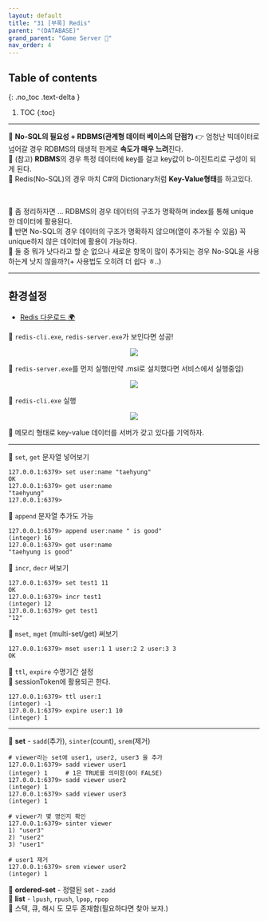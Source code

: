 ```yaml
---
layout: default
title: "31 [부록] Redis"
parent: "(DATABASE)"
grand_parent: "Game Server 👾"
nav_order: 4
---
```


## Table of contents
{: .no_toc .text-delta }

1. TOC
{:toc}

---

👾 **No-SQL의 필요성 + RDBMS(관계형 데이터 베이스의 단점?)** 👉 엄청난 빅데이터로 넘어갈 경우 RDBMS의 태생적 한계로 **속도가 매우 느려**진다.<br>
👾 (참고) **RDBMS**의 경우 특정 데이터에 key를 걸고 key값이 b-이진트리로 구성이 되게 된다.<br>
👾 Redis(No-SQL)의 경우 마치 C#의 Dictionary처럼 **Key-Value형태**를 하고있다.<br>

<br>

👾 좀 정리하자면 ... RDBMS의 경우 데이터의 구조가 명확하며 index를 통해 unique한 데이터에 활용된다.<br>
👾 반면 No-SQL의 경우 데이터의 구조가 명확하지 않으며(열이 추가될 수 있음) 꼭 unique하지 않은 데이터에 활용이 가능하다.<br>
👾 둘 중 뭐가 낫다라고 할 순 없으나 새로운 항목이 많이 추가되는 경우 No-SQL을 사용하는게 낫지 않을까?(+ 사용법도 오히려 더 쉽다 ㅎ..)

---

## 환경설정

* [Redis 다운로드 🌍](https://github.com/tporadowski/redis/releases)

🚗 `redis-cli.exe`, `redis-server.exe`가 보인다면 성공!

<p align="center">
  <img src="https://taehyungs-programming-blog.github.io/blog/assets/images/database/basic-31-1.png"/>
</p>

🚗 `redis-server.exe`를 먼저 실행(만약 .msi로 설치했다면 서비스에서 실행중임)

<p align="center">
  <img src="https://taehyungs-programming-blog.github.io/blog/assets/images/database/basic-31-2.png"/>
</p>

🚗 `redis-cli.exe` 실행

<p align="center">
  <img src="https://taehyungs-programming-blog.github.io/blog/assets/images/database/basic-31-3.png"/>
</p>

🚗 메모리 형태로 key-value 데이터를 서버가 갖고 있다를 기억하자.

---

🛵 `set`, `get` 문자열 넣어보기<br>

```
127.0.0.1:6379> set user:name "taehyung"
OK
127.0.0.1:6379> get user:name
"taehyung"
127.0.0.1:6379>
```

🛵 `append` 문자열 추가도 가능

```
127.0.0.1:6379> append user:name " is good"
(integer) 16
127.0.0.1:6379> get user:name
"taehyung is good"
```

🛵 `incr`, `decr` 써보기

```
127.0.0.1:6379> set test1 11
OK
127.0.0.1:6379> incr test1
(integer) 12
127.0.0.1:6379> get test1
"12"
```

🛵 `mset`, `mget` (multi-set/get) 써보기

```
127.0.0.1:6379> mset user:1 1 user:2 2 user:3 3
OK
```

🛵 `ttl`, `expire` 수명기간 설정<br>
🛵 sessionToken에 활용되곤 한다.

```
127.0.0.1:6379> ttl user:1
(integer) -1
127.0.0.1:6379> expire user:1 10
(integer) 1
```

---

🛵 **set** - `sadd`(추가), `sinter`(count), `srem`(제거)

```
# viewer라는 set에 user1, user2, user3 을 추가
127.0.0.1:6379> sadd viewer user1
(integer) 1     # 1은 TRUE를 의미함(0이 FALSE)
127.0.0.1:6379> sadd viewer user2
(integer) 1
127.0.0.1:6379> sadd viewer user3
(integer) 1

# viewer가 몇 명인지 확인
127.0.0.1:6379> sinter viewer
1) "user3"
2) "user2"
3) "user1"

# user1 제거
127.0.0.1:6379> srem viewer user2
(integer) 1
```

🛵 **ordered-set** - 정렬된 set - `zadd`<br>
🛵 **list** - `lpush`, `rpush`, `lpop`, `rpop`<br>
🛵 스택, 큐, 해시 도 모두 존재함(필요하다면 찾아 보자.)